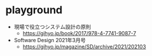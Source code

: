 # playground
 - 現場で役立つシステム設計の原則
   - https://gihyo.jp/book/2017/978-4-7741-9087-7
 - Software Design 2021年3月号
   - https://gihyo.jp/magazine/SD/archive/2021/202103
